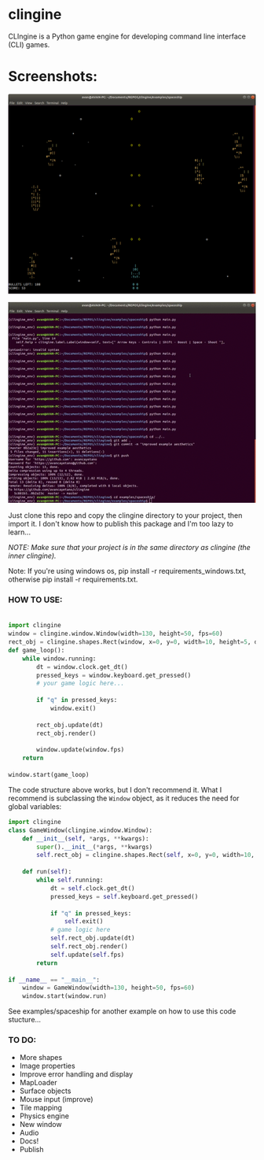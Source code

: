 # clingine
CLIngine is a Python game engine for developing command line interface (CLI) games.

# Screenshots:
![gameplay](https://github.com/avancayetano/clingine/blob/master/screenshots/gameplay.png "gameplay")

![sample](https://github.com/avancayetano/clingine/blob/master/screenshots/sample.gif "sample")


Just clone this repo and copy the clingine directory to your project, then import it.
I don't know how to publish this package and I'm too lazy to learn... 

*NOTE: Make sure that your project is in the same directory as clingine (the inner clingine).*

Note: If you're using windows os, pip install -r requirements_windows.txt, otherwise pip install -r requirements.txt.


### HOW TO USE:
```Python

import clingine
window = clingine.window.Window(width=130, height=50, fps=60)
rect_obj = clingine.shapes.Rect(window, x=0, y=0, width=10, height=5, direction=(0, 0), speed=(100, 60), char="#", color_pair=((255, 255, 255),(0, 0, 0)))
def game_loop():
	while window.running:
		dt = window.clock.get_dt()
		pressed_keys = window.keyboard.get_pressed()
		# your game logic here...

		if "q" in pressed_keys:
			window.exit()

		rect_obj.update(dt)
		rect_obj.render()

		window.update(window.fps)
	return

window.start(game_loop)

```
The code structure above works, but I don't recommend it. What I recommend is subclassing the ```Window``` object, as it reduces the need for global variables:
```Python
import clingine
class GameWindow(clingine.window.Window):
	def __init__(self, *args, **kwargs):
		super().__init__(*args, **kwargs)
		self.rect_obj = clingine.shapes.Rect(self, x=0, y=0, width=10, height=5, direction=(0, 0), speed=(100, 60), char="#", color_pair=((255, 255, 255),(0, 0, 0)))

	def run(self):
		while self.running:
			dt = self.clock.get_dt()
			pressed_keys = self.keyboard.get_pressed()

			if "q" in pressed_keys:
				self.exit()
			# game logic here
			self.rect_obj.update(dt)
			self.rect_obj.render()
			self.update(self.fps)
		return

if __name__ == "__main__":
	window = GameWindow(width=130, height=50, fps=60)
	window.start(window.run)

```
See examples/spaceship for another example on how to use this code stucture...

### TO DO:
* More shapes
* Image properties
* Improve error handling and display
* MapLoader
* Surface objects
* Mouse input (improve)
* Tile mapping
* Physics engine
* New window
* Audio
* Docs!
* Publish
